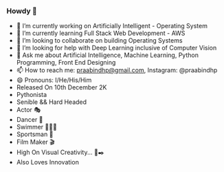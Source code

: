 ### Howdy 👋
- 🔭 I’m currently working on Artificially Intelligent - Operating System
- 🌱 I’m currently learning Full Stack Web Development - AWS
- 👯 I’m looking to collaborate on building Operating Systems
- 🤔 I’m looking for help with Deep Learning inclusive of Computer Vision
- 💬 Ask me about Artificial Intelligence, Machine Learning, Python Programming, Front End Designing
- 📫 How to reach me: praabindhp@gmail.com, Instagram: @praabindhp
- 😄 Pronouns: I/He/His/Him
- Released On 10th December 2K
- Pythonista
- Senible && Hard Headed
- Actor 🎭
- Dancer 🕺
- Swimmer 🏊🏻‍♂️
- Sportsman 🚴
- Film Maker 🎬
- High On Visual Creativity... 🎨✒️
- Also Loves Innovation

<!--
**praabindhp/praabindhp** is a ✨ _special_ ✨ repository because its `README.md` (this file) appears on your GitHub profile.

Here are some ideas to get you started:

- 🔭 I’m currently working on Artificially Intelligent - Operating System
- 🌱 I’m currently learning Full Stack Web Development - AWS
- 👯 I’m looking to collaborate on building Operating Systems
- 🤔 I’m looking for help with Deep Learning inclusive of Computer Vision
- 💬 Ask me about Artificial Intelligence, Machine Learning, Python Programming, Front End Designing
- 📫 How to reach me: praabindhp@gmail.com, Instagram: @praabindhp
- 😄 Pronouns: I/He/His/Him
- Released On 10th December 2K
- Pythonista
- Senible && Hard Headed
- Actor 🎭
- Dancer 🕺
- Swimmer 🏊🏻‍♂️
- Sportsman 🚴
- Film Maker 🎬
- High On Visual Creativity... 🎨✒️
- Also Loves Innovation
- ⚡ Fun fact: 
-->
